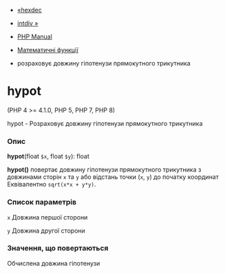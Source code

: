 - [«hexdec](function.hexdec.md)
- [intdiv »](function.intdiv.md)

- [PHP Manual](index.md)
- [Математичні функції](ref.math.md)
- розраховує довжину гіпотенузи прямокутного трикутника

# hypot

(PHP 4 \>= 4.1.0, PHP 5, PHP 7, PHP 8)

hypot - Розраховує довжину гіпотенузи прямокутного трикутника

### Опис

**hypot**(float `$x`, float `$y`): float

**hypot()** повертає довжину гіпотенузи прямокутного трикутника з
довжинами сторін `x` та `y` або відстань точки (`x`, `y`) до початку
координат Еквівалентно `sqrt(x*x + y*y)`.

### Список параметрів

`x`
Довжина першої сторони

`y`
Довжина другої сторони

### Значення, що повертаються

Обчислена довжина гіпотенузи
